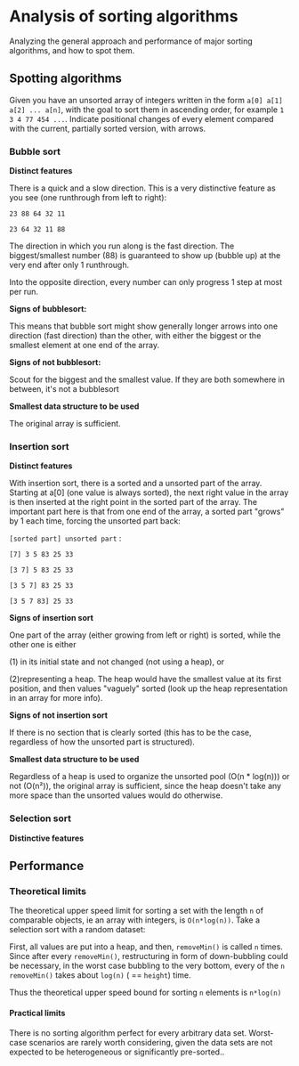 # Analysis of sorting algorithms
Analyzing the general approach and performance of major sorting algorithms, and how to spot them.

## Spotting algorithms

Given you have an unsorted array of integers written in the form `a[0] a[1] a[2] ... a[n]`, with the goal to sort them in ascending order, for example `1 3 4 77 454 ...`. Indicate positional changes of every element compared with the current, partially sorted version, with arrows.


### Bubble sort

**Distinct features**

There is a quick and a slow direction. This is a very distinctive feature as you see (one runthrough from left to right):

`23 88 64 32 11`

`23 64 32 11 88`

The direction in which you run along is the fast direction. The biggest/smallest number (88) is guaranteed to show up (bubble up) at the very end after only 1 runthrough.

Into the opposite direction, every number can only progress 1 step at most per run.

**Signs of bubblesort:**

This means that bubble sort might show generally longer arrows into one direction (fast direction) than the other, with either the biggest or the smallest element at one end of the array.

**Signs of not bubblesort:**

Scout for the biggest and the smallest value. If they are both somewhere in between, it's not a bubblesort

**Smallest data structure to be used**

The original array is sufficient.

### Insertion sort
**Distinct features**

With insertion sort, there is a sorted and a unsorted part of the array. Starting at a[0] (one value is always sorted), the next right value in the array is then inserted at the right point in the sorted part of the array. The important part here is that from one end of the array, a sorted part "grows" by 1 each time, forcing the unsorted part back:

`[sorted part] unsorted part` :

`[7] 3 5 83 25 33`

`[3 7] 5 83 25 33`

`[3 5 7] 83 25 33`

`[3 5 7 83] 25 33`

**Signs of insertion sort**

One part of the array (either growing from left or right) is sorted, while the other one is either

(1) in its initial state and not changed (not using a heap), or

(2)representing a heap. The heap would have the smallest value at its first position, and then values "vaguely" sorted (look up the heap representation in an array for more info).

**Signs of not insertion sort**

If there is no section that is clearly sorted (this has to be the case, regardless of how the unsorted part is structured).

**Smallest data structure to be used**

Regardless of a heap is used to organize the unsorted pool (O(n * log(n))) or not (O(n²)), the original array is sufficient, since the heap doesn't take any more space than the unsorted values would do otherwise.

### Selection sort
**Distinctive features**




## Performance
### Theoretical limits
The theoretical upper speed limit for sorting a set with the length `n` of comparable objects, ie an array with integers, is `O(n*log(n))`. Take a selection sort with a random dataset:

First, all values are put into a heap, and then, `removeMin()` is called `n` times. Since after every `removeMin()`, restructuring in form of down-bubbling could be necessary, in the worst case bubbling to the very bottom, every of the `n` `removeMin()` takes about `log(n)` ( == `height`) time.

Thus the theoretical upper speed bound for sorting `n` elements is `n*log(n)`

#### Practical limits
There is no sorting algorithm perfect for every arbitrary data set. Worst-case scenarios are rarely worth considering, given the data sets are not expected to be heterogeneous or significantly pre-sorted..
